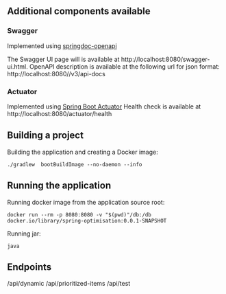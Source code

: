 ## Additional components available

### Swagger

Implemented using [springdoc-openapi](https://springdoc.org/)

The Swagger UI page will is available at http://localhost:8080/swagger-ui.html.
OpenAPI description is available at the following url for json format: http://localhost:8080//v3/api-docs

### Actuator

Implemented using [Spring Boot Actuator](https://docs.spring.io/spring-boot/docs/current/reference/html/actuator.html)
Health check is available at http://localhost:8080/actuator/health

## Building a project

Building the application and creating a Docker image:
```shell
./gradlew  bootBuildImage --no-daemon --info
```

## Running the application

Running docker image from the application source root:
```shell
docker run --rm -p 8080:8080 -v "$(pwd)"/db:/db docker.io/library/spring-optimisation:0.0.1-SNAPSHOT
```

Running jar:
```shell
java
```

## Endpoints

/api/dynamic
/api/prioritized-items
/api/test
